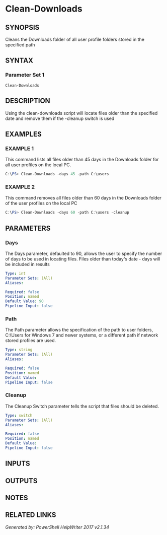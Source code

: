 ﻿# Clean-Downloads

## SYNOPSIS
Cleans the Downloads folder of all user profile folders stored in the specified path

## SYNTAX

### Parameter Set 1
```
Clean-Downloads
```

## DESCRIPTION
Using the clean-downloads script will locate files older than the specified date and remove them if the -cleanup switch is used

## EXAMPLES

### EXAMPLE 1
This command lists all files older than 45 days in the Downloads folder for all user profiles on the local PC. 
```powershell
C:\PS> Clean-Downloads -days 45 -path C:\users
```

### EXAMPLE 2
This command removes all files older than 60 days in the Downloads folder of the user profiles on the local PC
```powershell
C:\PS> Clean-Downloads -days 60 -path C:\users -cleanup
```

## PARAMETERS

### Days
The Days parameter, defaulted to 90, allows the user to specify the number of days to be used in locating files. Files older than today's date - days will be included in results

```yaml
Type: int
Parameter Sets: (All)
Aliases: 

Required: false
Position: named
Default Value: 90
Pipeline Input: false
```

### Path
The Path parameter allows the specification of the path to user folders, C:\\Users for Windows 7 and newer systems, or a different path if network stored profiles are used.

```yaml
Type: string
Parameter Sets: (All)
Aliases: 

Required: false
Position: named
Default Value: 
Pipeline Input: false
```

### Cleanup
The Cleanup Switch parameter tells the script that files should be deleted.

```yaml
Type: switch
Parameter Sets: (All)
Aliases: 

Required: false
Position: named
Default Value: 
Pipeline Input: false
```

## INPUTS

## OUTPUTS

## NOTES

## RELATED LINKS


*Generated by: PowerShell HelpWriter 2017 v2.1.34*
